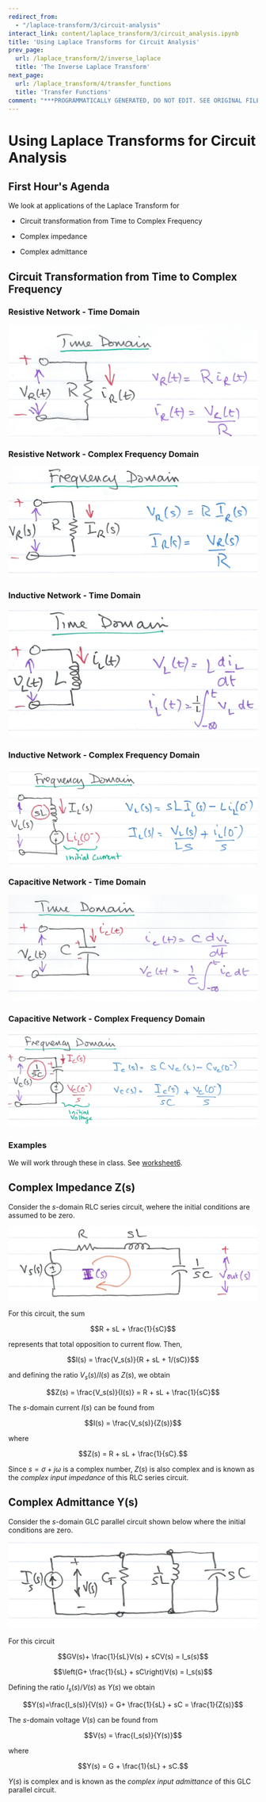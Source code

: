 ```yaml
---
redirect_from:
  - "/laplace-transform/3/circuit-analysis"
interact_link: content/laplace_transform/3/circuit_analysis.ipynb
title: 'Using Laplace Transforms for Circuit Analysis'
prev_page:
  url: /laplace_transform/2/inverse_laplace
  title: 'The Inverse Laplace Transform'
next_page:
  url: /laplace_transform/4/transfer_functions
  title: 'Transfer Functions'
comment: "***PROGRAMMATICALLY GENERATED, DO NOT EDIT. SEE ORIGINAL FILES IN /content***"
---
```


# Using Laplace Transforms for Circuit Analysis

## First Hour's Agenda

We look at applications of the Laplace Transform for


* Circuit transformation from Time to Complex Frequency

* Complex impedance

* Complex admittance

## Circuit Transformation from Time to Complex Frequency

### Resistive Network - Time Domain

![Resistive Network - Time Domain](pictures/resistive_time.png)

### Resistive Network - Complex Frequency Domain

![Resistive Network - Complex Frequency Domain](pictures/resistive_freq.png)

### Inductive Network - Time Domain

![Inductive Network - Time Domain](pictures/inductive_time.png)


### Inductive Network - Complex Frequency Domain

![Inductive Network - Complex Frequency Domain](pictures/inductive_freq.png)

### Capacitive Network - Time Domain

![Capacitive Network - Time Domain](pictures/capacitive_time.png)


### Capacitive Network - Complex Frequency Domain

![Capacitive Network - Complex Frequency Domain](pictures/capacitive_freq.png)

### Examples

We will work through these in class. See [worksheet6](worksheet6).

## Complex Impedance Z(s)

Consider the $s$-domain RLC series circuit, wehere the initial conditions are assumed to be zero.

![Complex Impedance $Z(s)$](pictures/impedence.png)

For this circuit, the sum

$$R + sL + \frac{1}{sC}$$ 

represents that total opposition to current flow. Then,

$$I(s) = \frac{V_s(s)}{R + sL + 1/(sC)}$$

and defining the ratio $V_s(s)/I(s)$ as $Z(s)$, we obtain

$$Z(s) = \frac{V_s(s)}{I(s)} = R + sL + \frac{1}{sC}$$

The $s$-domain current $I(s)$ can be found from 

$$I(s) = \frac{V_s(s)}{Z(s)}$$

where

$$Z(s) = R + sL + \frac{1}{sC}.$$

Since $s = \sigma + j\omega$ is a complex number, $Z(s)$ is also complex and is known as the *complex input impedance* of this RLC series circuit.

## Complex Admittance Y(s)

Consider the $s$-domain GLC parallel circuit shown below where the initial conditions are zero.

![Complex admittance $Y(s)$](pictures/admittance.png)

For this circuit

$$GV(s)+ \frac{1}{sL}V(s) + sCV(s) = I_s(s)$$

$$\left(G+ \frac{1}{sL} + sC\right)V(s) = I_s(s)$$

Defining the ratio $I_s(s)/V(s)$ as $Y(s)$ we obtain

$$Y(s)=\frac{I_s(s)}{V(s)} = G+ \frac{1}{sL} + sC = \frac{1}{Z(s)}$$

The $s$-domain voltage $V(s)$ can be found from 

$$V(s) = \frac{I_s(s)}{Y(s)}$$

where

$$Y(s) = G + \frac{1}{sL} + sC.$$

$Y(s)$ is complex and is known as the *complex input admittance* of this GLC parallel circuit.
